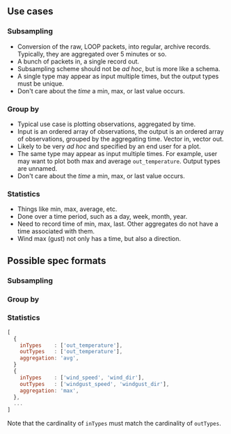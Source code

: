 ## Use cases

### Subsampling
  - Conversion of the raw, LOOP packets, into regular, archive records. Typically,
they are aggregated over 5 minutes or so.
  - A bunch of packets in, a single record out.
  - Subsampling scheme should not be _ad hoc_, but is more like a schema.
  - A single type may appear as input multiple times, but the output types must be unique.
  - Don't care about the *time* a min, max, or last value occurs.

### Group by
  - Typical use case is plotting observations, aggregated by time.
  - Input is an ordered array of observations, the output is an ordered array of observations,
  grouped by the aggregating time. Vector in, vector out.
  - Likely to be very _ad hoc_ and specified by an end user for a plot.
  - The same type may appear as input multiple times. For example, user may want to plot both max and average
  `out_temperature`. Output types are unnamed.
  - Don't care about the *time* a min, max, or last value occurs.

### Statistics
  - Things like min, max, average, etc.
  - Done over a time period, such as a day, week, month, year.
  - Need to record time of min, max, last. Other aggregates do not have a time associated with them.
  - Wind max (gust) not only has a time, but also a direction.


## Possible spec formats

### Subsampling

### Group by

### Statistics

```Javascript
[
  {
    inTypes    : ['out_temperature'],
    outTypes   : ['out_temperature'],
    aggregation: 'avg',
  }
  {
    inTypes    : ['wind_speed', 'wind_dir'],
    outTypes   : ['windgust_speed', 'windgust_dir'],
    aggregation: 'max',
  },
  ...
]
```

Note that the cardinality of `inTypes` must match the cardinality of `outTypes`.